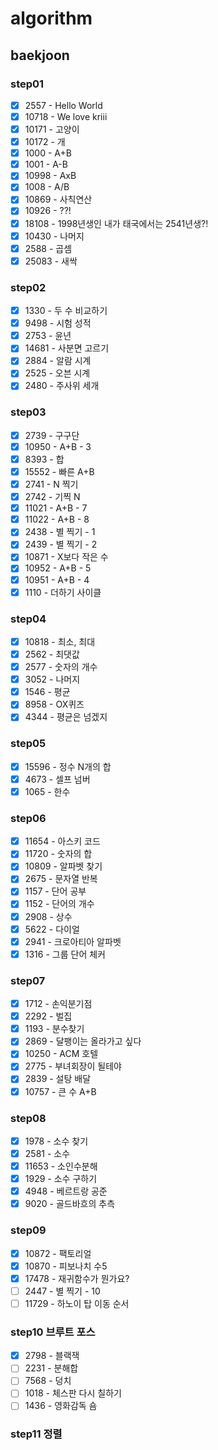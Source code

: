 # algorithm

## baekjoon

### step01
  - [x] 2557 - Hello World
  - [x] 10718 - We love kriii
  - [x] 10171 - 고양이
  - [x] 10172 - 개
  - [x] 1000 - A+B
  - [x] 1001 - A-B
  - [x] 10998 - AxB
  - [x] 1008 - A/B
  - [x] 10869 - 사칙연산
  - [x] 10926 - ??!
  - [x] 18108 - 1998년생인 내가 태국에서는 2541년생?!
  - [x] 10430 - 나머지
  - [x] 2588 - 곱셈
  - [x] 25083 - 새싹

### step02
  - [x] 1330 - 두 수 비교하기
  - [x] 9498 - 시험 성적
  - [x] 2753 - 윤년
  - [x] 14681 - 사분면 고르기 
  - [x] 2884 - 알람 시계
  - [x] 2525 - 오븐 시계
  - [x] 2480 - 주사위 세개

### step03
  - [x] 2739 - 구구단
  - [x] 10950 - A+B - 3
  - [x] 8393 - 합
  - [x] 15552 - 빠른 A+B
  - [x] 2741 - N 찍기 
  - [x] 2742 - 기찍 N
  - [x] 11021 - A+B - 7
  - [x] 11022 - A+B - 8
  - [x] 2438 - 별 찍기 - 1
  - [x] 2439 - 별 찍기 - 2
  - [x] 10871 - X보다 작은 수
  - [x] 10952 - A+B - 5
  - [x] 10951 - A+B - 4
  - [x] 1110 - 더하기 사이클

### step04
  - [x] 10818 - 최소, 최대
  - [x] 2562 - 최댓값
  - [x] 2577 - 숫자의 개수
  - [x] 3052 - 나머지
  - [x] 1546 - 평균
  - [x] 8958 - OX퀴즈
  - [x] 4344 - 평균은 넘겠지
    
### step05
  - [x] 15596 - 정수 N개의 합
  - [x] 4673 - 셀프 넘버
  - [x] 1065 - 한수
    
### step06
  - [x] 11654 - 아스키 코드
  - [x] 11720 - 숫자의 합
  - [x] 10809 - 알파벳 찾기
  - [x] 2675 - 문자열 반복
  - [x] 1157 - 단어 공부
  - [x] 1152 - 단어의 개수
  - [x] 2908 - 상수
  - [x] 5622 - 다이얼
  - [x] 2941 - 크로아티아 알파벳
  - [x] 1316 - 그룹 단어 체커

### step07
  - [x] 1712 - 손익분기점
  - [x] 2292 - 벌집
  - [x] 1193 - 분수찾기
  - [x] 2869 - 달팽이는 올라가고 싶다
  - [x] 10250 - ACM 호텔
  - [x] 2775 - 부녀회장이 될테야
  - [x] 2839 - 설탕 배달
  - [x] 10757 - 큰 수 A+B

### step08
  - [x] 1978 - 소수 찾기 
  - [x] 2581 - 소수
  - [x] 11653 - 소인수분해
  - [x] 1929 - 소수 구하기
  - [x] 4948 - 베르트랑 공준
  - [x] 9020 - 골드바흐의 추측

### step09
  - [x] 10872 - 팩토리얼
  - [x] 10870 - 피보나치 수5
  - [x] 17478 - 재귀함수가 뭔가요?
  - [ ] 2447 - 별 찍기 - 10
  - [ ] 11729 - 하노이 탑 이동 순서

### step10 브루트 포스
  - [x] 2798 - 블랙잭
  - [ ] 2231 - 분해합
  - [ ] 7568 - 덩치
  - [ ] 1018 - 체스판 다시 칠하기
  - [ ] 1436 - 영화감독 숌

### step11 정렬

